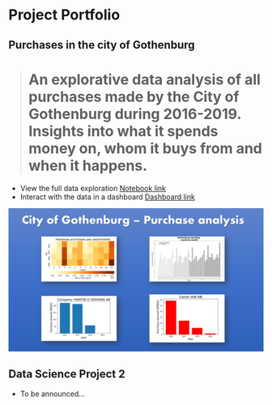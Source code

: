 # Project Portfolio

## Purchases in the city of Gothenburg

> # An explorative data analysis of all purchases made by the City of Gothenburg during 2016-2019. Insights into **what** it spends money on, **whom** it buys from and **when** it happens.


* View the full data exploration [Notebook link](https://nbviewer.jupyter.org/github/flowton/gbg-purchase/blob/main/notebook_gbg_invoices.ipynb)
* Interact with the data in a dashboard [Dashboard link](https://share.streamlit.io/flowton/gbg-purchase/main/app.py)

![](https://raw.githubusercontent.com/flowton/hello-world/main/front_image.png)


## Data Science Project 2

* To be announced...



